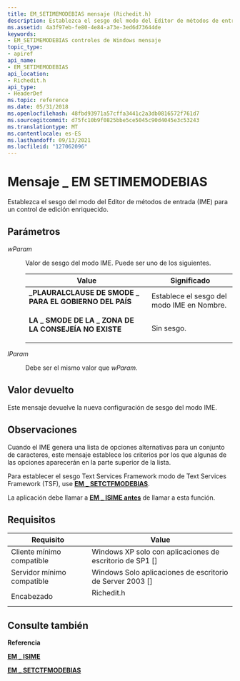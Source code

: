 ```yaml
---
title: EM_SETIMEMODEBIAS mensaje (Richedit.h)
description: Establezca el sesgo del modo del Editor de métodos de entrada (IME) para un control de edición enriquecido.
ms.assetid: 4a3f97eb-fe80-4e84-a73e-3ed6d73644de
keywords:
- EM_SETIMEMODEBIAS controles de Windows mensaje
topic_type:
- apiref
api_name:
- EM_SETIMEMODEBIAS
api_location:
- Richedit.h
api_type:
- HeaderDef
ms.topic: reference
ms.date: 05/31/2018
ms.openlocfilehash: 48fbd93971a57cffa3441c2a3db0816572f761d7
ms.sourcegitcommit: d75fc10b9f0825bbe5ce5045c90d4045e3c53243
ms.translationtype: MT
ms.contentlocale: es-ES
ms.lasthandoff: 09/13/2021
ms.locfileid: "127062096"
---
```

# <a name="em_setimemodebias-message"></a>Mensaje \_ EM SETIMEMODEBIAS

Establezca el sesgo del modo del Editor de métodos de entrada (IME) para un control de edición enriquecido.

## <a name="parameters"></a>Parámetros

<dl> <dt>

*wParam* 
</dt> <dd>

Valor de sesgo del modo IME. Puede ser uno de los siguientes.



| Value                                                                                                                                                                                        | Significado                                    |
|----------------------------------------------------------------------------------------------------------------------------------------------------------------------------------------------|--------------------------------------------|
| <span id="IMF_SMODE_PLAURALCLAUSE"></span><span id="imf_smode_plauralclause"></span><dl> <dt>**\_PLAURALCLAUSE DE SMODE \_ PARA EL GOBIERNO DEL PAÍS**</dt> </dl> | Establece el sesgo del modo IME en Nombre.<br/> |
| <span id="IMF_SMODE_NONE"></span><span id="imf_smode_none"></span><dl> <dt>**LA \_ SMODE DE LA \_ ZONA DE LA CONSEJEÍA NO EXISTE**</dt> </dl>                            | Sin sesgo.<br/>                        |



 

</dd> <dt>

*lParam* 
</dt> <dd>

Debe ser el mismo valor que *wParam.*

</dd> </dl>

## <a name="return-value"></a>Valor devuelto

Este mensaje devuelve la nueva configuración de sesgo del modo IME.

## <a name="remarks"></a>Observaciones

Cuando el IME genera una lista de opciones alternativas para un conjunto de caracteres, este mensaje establece los criterios por los que algunas de las opciones aparecerán en la parte superior de la lista.

Para establecer el sesgo Text Services Framework modo de Text Services Framework (TSF), use [**EM \_ SETCTFMODEBIAS**](em-setctfmodebias.md).

La aplicación debe llamar a [**EM \_ ISIME antes**](em-isime.md) de llamar a esta función.

## <a name="requirements"></a>Requisitos



| Requisito | Value |
|-------------------------------------|---------------------------------------------------------------------------------------|
| Cliente mínimo compatible<br/> | Windows XP solo con aplicaciones de escritorio de SP1 \[\]<br/>                                  |
| Servidor mínimo compatible<br/> | Windows Solo aplicaciones de escritorio de Server 2003 \[\]<br/>                                  |
| Encabezado<br/>                   | <dl> <dt>Richedit.h</dt> </dl> |



## <a name="see-also"></a>Consulte también

<dl> <dt>

**Referencia**
</dt> <dt>

[**EM \_ ISIME**](em-isime.md)
</dt> <dt>

[**EM \_ SETCTFMODEBIAS**](em-setctfmodebias.md)
</dt> </dl>

 

 





